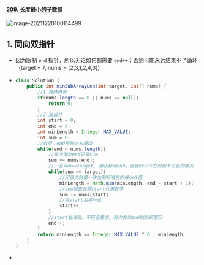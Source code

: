 #### [209. 长度最小的子数组](https://leetcode-cn.com/problems/minimum-size-subarray-sum/)

![image-20211220100114499](https://raw.githubusercontent.com/TWDH/Leetcode-From-Zero/pictures/img/image-20211220100114499.png)

## 1. 同向双指针

- 因为限制 `end` 指针，所以无论如何都需要 `end++`；否则可能永远结束不了循环（target = 7, nums = [2,3,1,2,4,3]）

- ```java
  class Solution {
      public int minSubArrayLen(int target, int[] nums) {
          //1.特殊情况
          if(nums.length == 0 || nums == null){
              return 0;
          }
          //2.双指针
          int start = 0;
          int end = 0;
          int minLength = Integer.MAX_VALUE;
          int sum = 0;
          //外层：end指针向右滑动
          while(end < nums.length){
              //每次滑动end记录sum
              sum += nums[end];
              //一旦sum>=target, 停止移动end。直到start右划到不符合的情况
              while(sum >= target){
                  //记录此时第一次达到标准后的最小长度
                  minLength = Math.min(minLength, end - start + 1);
                  //sum减去左侧start代表数字
                  sum -= nums[start];
                  //将start右移一位
                  start++;
              }
              //start左滑后，不符合要求。再次右划end找到新窗口
              end++;
          }
          return minLength == Integer.MAX_VALUE ? 0 : minLength;
      }
  }
  ```

- 
